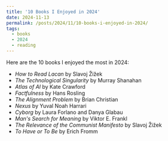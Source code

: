 ```yaml
---
title: '10 Books I Enjoyed in 2024'
date: 2024-11-13
permalink: /posts/2024/11/10-books-i-enjoyed-in-2024/
tags:
  - books
  - 2024
  - reading
---
```


Here are the 10 books I enjoyed the most in 2024:

- *How to Read Lacan* by Slavoj Žižek  
- *The Technological Singularity* by Murray Shanahan  
- *Atlas of AI* by Kate Crawford  
- *Factfulness* by Hans Rosling  
- *The Alignment Problem* by Brian Christian  
- *Nexus* by Yuval Noah Harrari  
- *Cyborg* by Laura Forlano and Danya Glabau 
- *Man's Search for Meaning* by Viktor E. Frankl  
- *The Relevance of the Communist Manifesto* by Slavoj Žižek  
- *To Have or To Be* by Erich Fromm
